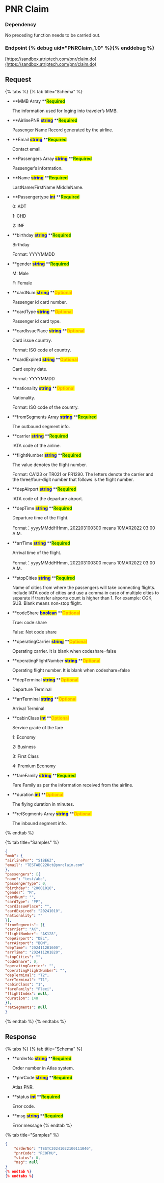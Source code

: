# PNR Claim

### Dependency

No preceding function needs to be carried out.

### Endpoint {% debug uid="PNRClaim_1.0" %}{% enddebug %}
    
[https://sandbox.atriptech.com/pnr/claim.do](https://sandbox.atriptech.com/pnr/claim.do)

## Request

{% tabs %}
{% tab title="Schema" %}
*   **MMB Array **<mark style="color:green;">**Required**</mark>

    The information used for loging into traveler’s MMB.
  *   **AirlinePNR **<mark style="color:blue;">**string**</mark>**  **<mark style="color:green;">**Required**</mark>
  
      Passenger Name Record generated by the airline.
  *   **Email **<mark style="color:blue;">**string**</mark>**  **<mark style="color:green;">**Required**</mark>
  
      Contact email.
*   **Passengers Array **<mark style="color:blue;">**string**</mark>**  **<mark style="color:green;">**Required**</mark>
  
     Passenger’s information.
  *   **Name  **<mark style="color:blue;">**string**</mark>**  **<mark style="color:green;">**Required**</mark>

      LastName/FirstName MiddleName.
  *   **Passengertype  **<mark style="color:blue;">**int**</mark>**  **<mark style="color:green;">**Required**</mark>
  
      0: ADT
      
      1: CHD
      
      2: INF
  *   **birthday  **<mark style="color:blue;">**string**</mark>**  **<mark style="color:green;">**Required**</mark>

      Birthday

      Format: YYYYMMDD
  *   **gender  **<mark style="color:blue;">**string**</mark>**  **<mark style="color:green;">**Required**</mark>

      M: Male

      F: Female
  
  *   **cardNum  **<mark style="color:blue;">**string**</mark>**  **<mark style="color:orange;">**Optional**</mark>

      Passenger id card number.
  *   **cardType  **<mark style="color:blue;">**string**</mark>**  **<mark style="color:orange;">**Optional**</mark>

      Passenger id card type.
  *   **cardIssuePlace  **<mark style="color:blue;">**string**</mark>**  **<mark style="color:orange;">**Optional**</mark>

      Card issue country.

      Format: ISO code of country.
  
  *   **cardExpired  **<mark style="color:blue;">**string**</mark>**  **<mark style="color:orange;">**Optional**</mark>

      Card expiry date.

      Format: YYYYMMDD
  *   **nationality  **<mark style="color:blue;">**string**</mark>**  **<mark style="color:orange;">**Optional**</mark>

      Nationality.

      Format: ISO code of the country.
*   **fromSegments Array **<mark style="color:blue;">**string**</mark>**  **<mark style="color:green;">**Required**</mark>
  
     The outbound segment info.
  *   **carrier  **<mark style="color:blue;">**string**</mark>**  **<mark style="color:green;">**Required**</mark>

      IATA code of the airline.
  *   **flightNumber  **<mark style="color:blue;">**string**</mark>**  **<mark style="color:green;">**Required**</mark>

      The value denotes the flight number.

      Format: CA123 or TR021 or FR1290. The letters denote the carrier and the three/four-digit number that follows is the flight number.
  *   **depAirport  **<mark style="color:blue;">**string**</mark>**  **<mark style="color:green;">**Required**</mark>

      IATA code of the departure airport.
  *   **depTime  **<mark style="color:blue;">**string**</mark>**  **<mark style="color:green;">**Required**</mark>

      Departure time of the flight. 
      
      Format：yyyyMMddHHmm, 202203100300 means 10MAR2022 03:00 A.M.
  *   **arrTime  **<mark style="color:blue;">**string**</mark>**  **<mark style="color:green;">**Required**</mark>

      Arrival time of the flight. 
      
      Format：yyyyMMddHHmm, 202203100300 means 10MAR2022 03:00 A.M.
  *   **stopCities  **<mark style="color:blue;">**string**</mark>**  **<mark style="color:green;">**Required**</mark>

      Name of cities from where the passengers will take connecting flights. Include IATA code of cities and use a comma in case of multiple cities to separate if transfer airports count is higher than 1. For example: CGK, SUB. Blank means non-stop flight.
  *   **codeShare  **<mark style="color:blue;">**boolean**</mark>**  **<mark style="color:orange;">**Optional**</mark>

      True: code share

      False: Not code share
  *   **operatingCarrier  **<mark style="color:blue;">**string**</mark>**  **<mark style="color:orange;">**Optional**</mark>

      Operating carrier. It is blank when codeshare=false
  *   **operatingFlightNumber  **<mark style="color:blue;">**string**</mark>**  **<mark style="color:orange;">**Optional**</mark>

      Operating flight number. It is blank when codeshare=false
  *   **depTerminal  **<mark style="color:blue;">**string**</mark>**  **<mark style="color:orange;">**Optional**</mark>

      Departure Terminal
  *   **arrTerminal  **<mark style="color:blue;">**string**</mark>**  **<mark style="color:orange;">**Optional**</mark>

      Arrival Terminal
  *   **cabinClass  **<mark style="color:blue;">**int**</mark>**  **<mark style="color:orange;">**Optional**</mark>

      Service grade of the fare
      
      1: Economy
      
      2: Business
      
      3: First Class
      
      4: Premium Economy
  *   **fareFamily  **<mark style="color:blue;">**string**</mark>**  **<mark style="color:green;">**Required**</mark>

      Fare Family as per the information received from the airline.
  *   **duration  **<mark style="color:blue;">**int**</mark>**  **<mark style="color:orange;">**Optional**</mark>

      The flying duration in minutes.
*   **retSegments Array **<mark style="color:blue;">**string**</mark>**  **<mark style="color:orange;">**Optional**</mark>
  
     The inbound segment info.  

{% endtab %}

{% tab title="Samples" %}
```json
{
"mmb": {
"airlinePnr": "S1BE6Z",
"email": "TESTABC22Oct@pnrclaim.com"
},
"passengers": [{
"name": "test/abc",
"passengerType": 0,
"birthday": "20001010",
"gender": "M",
"cardNum": "",
"cardType": "PP",
"cardIssuePlace": "",
"cardExpired": "20241010",
"nationality": ""
}],
"fromSegments": [{
"carrier": "AK",
"flightNumber": "AK128",
"depAirport": "DEL",
"arrAirport": "BOM",
"depTime": "202411201600",
"arrTime": "202411201820",
"stopCities": "",
"codeShare": 0,
"operatingCarrier": "",
"operatingFlightNumber": "",
"depTerminal": "T2",
"arrTerminal": "T1",
"cabinClass": "1",
"fareFamily": "Flexi",
"flightIndex": null,
"duration": 140
}],
"retSegments": null
}
```
{% endtab %}
{% endtabs %}

## Response

{% tabs %}
{% tab title="Schema" %}
*   **orderNo **<mark style="color:blue;">**string**</mark>**  **<mark style="color:green;">**Required**</mark>
  
    Order number in Atlas system.
*   **pnrCode **<mark style="color:blue;">**string**</mark>**  **<mark style="color:green;">**Required**</mark>

    Atlas PNR.
*   **status **<mark style="color:blue;">**int**</mark>**  **<mark style="color:green;">**Required**</mark>
  
    Error code.
*   **msg **<mark style="color:blue;">**string**</mark>**  **<mark style="color:green;">**Required**</mark>
  
    Error message
{% endtab %}

{% tab title="Samples" %}
```json
{
    "orderNo": "TESTC20241022100111040",
    "pnrCode": "RCOFMU",
    "status": 0,
    "msg": null
}
{% endtab %}
{% endtabs %}
